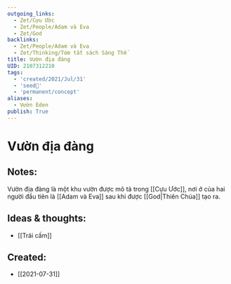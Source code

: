 ```yaml
---
outgoing_links:
  - Zet/Cựu Ước
  - Zet/People/Adam và Eva
  - Zet/God
backlinks:
  - Zet/People/Adam và Eva
  - Zet/Thinking/Tóm tắt sách Sáng Thế
title: Vườn địa đàng
UID: 2107312210
tags:
  - 'created/2021/Jul/31'
  - 'seed🥜'
  - 'permanent/concept'
aliases:
  - Vườn Eden
publish: True
---
```

# Vườn địa đàng

## Notes:
Vườn địa đàng là một khu vườn được mô tả trong [[Cựu Ước]], nơi ở của hai người đầu tiên là [[Adam và Eva]] sau khi được [[God|Thiên Chúa]] tạo ra.

## Ideas & thoughts:
- [[Trái cấm]]

## Created:
- [[2021-07-31]]

